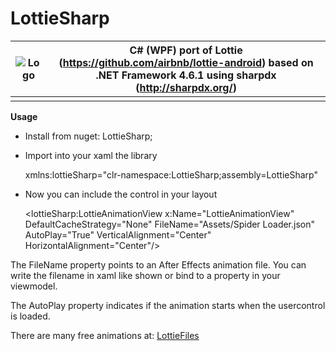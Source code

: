 # LottieSharp


| ![Logo](https://github.com/quicoli/LottieSharp/blob/master/Images/Lottie.Sharp.png?raw=true) |C# (WPF) port of Lottie (https://github.com/airbnb/lottie-android) based on .NET Framework 4.6.1 using sharpdx (http://sharpdx.org/)  |
|--|--|
|  |  |

**Usage**

- Install from nuget: LottieSharp;
- Import into your xaml the library

    xmlns:lottieSharp="clr-namespace:LottieSharp;assembly=LottieSharp"

- Now you can include the control in your layout

    <lottieSharp:LottieAnimationView 
    x:Name="LottieAnimationView" 
    DefaultCacheStrategy="None" 
    FileName="Assets/Spider Loader.json" AutoPlay="True" 
    VerticalAlignment="Center" 
    HorizontalAlignment="Center"/>

The FileName property points to an After Effects animation file. You can write the filename in xaml like shown or bind to a property in your viewmodel.

The AutoPlay property indicates if the animation starts when the usercontrol is loaded.

There are many free animations at: [LottieFiles](https://www.lottiefiles.com/)